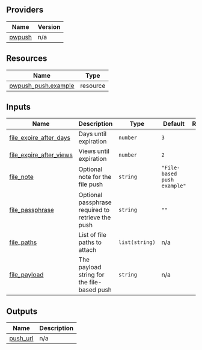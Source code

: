 <!-- BEGIN_TF_DOCS -->


## Providers

| Name | Version |
|------|---------|
| <a name="provider_pwpush"></a> [pwpush](#provider\_pwpush) | n/a |

## Resources

| Name | Type |
|------|------|
| [pwpush_push.example](https://registry.terraform.io/providers/grulicht/pwpush/latest/docs/resources/push) | resource |

## Inputs

| Name | Description | Type | Default | Required |
|------|-------------|------|---------|:--------:|
| <a name="input_file_expire_after_days"></a> [file\_expire\_after\_days](#input\_file\_expire\_after\_days) | Days until expiration | `number` | `3` | no |
| <a name="input_file_expire_after_views"></a> [file\_expire\_after\_views](#input\_file\_expire\_after\_views) | Views until expiration | `number` | `2` | no |
| <a name="input_file_note"></a> [file\_note](#input\_file\_note) | Optional note for the file push | `string` | `"File-based push example"` | no |
| <a name="input_file_passphrase"></a> [file\_passphrase](#input\_file\_passphrase) | Optional passphrase required to retrieve the push | `string` | `""` | no |
| <a name="input_file_paths"></a> [file\_paths](#input\_file\_paths) | List of file paths to attach | `list(string)` | n/a | yes |
| <a name="input_file_payload"></a> [file\_payload](#input\_file\_payload) | The payload string for the file-based push | `string` | n/a | yes |

## Outputs

| Name | Description |
|------|-------------|
| <a name="output_push_url"></a> [push\_url](#output\_push\_url) | n/a |
<!-- END_TF_DOCS -->